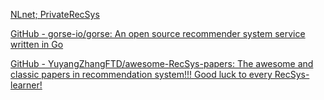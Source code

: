 
[NLnet; PrivateRecSys](https://nlnet.nl/project/PrivateRecSys)

[GitHub - gorse-io/gorse: An open source recommender system service written in Go](https://github.com/gorse-io/gorse)

[GitHub - YuyangZhangFTD/awesome-RecSys-papers: The awesome and classic papers in recommendation system!!! Good luck to every RecSys-learner!](https://github.com/YuyangZhangFTD/awesome-RecSys-papers)
